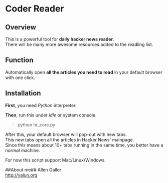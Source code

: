 # Coder Reader #

## Overview ##

This is a powerful tool for __daily hacker news reader__.  
There will be many more awesome resources added to the readling list.  

## Function ##

Automatically open __all the articles you need to read__ in your default browser with one click.

## Installation ##
**First**, you need _Python_ interpreter.  

**Then**, run this under _idle_ or system console.

> python hr_core.py  

After this, your default browser will pop-out with new tabs.  
This new tabs open all the articles in Hacker News' mainpage.  
Since this means about 10+ tabs running in the same time, you better have a _normal_ machine.

For now this script support Mac/Linux/Windows.

##About me##
Allen Galler  
<http://yalun.org>

